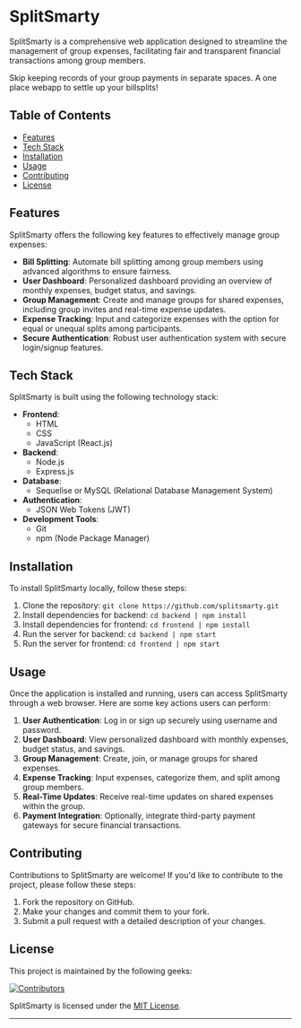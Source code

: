 # SplitSmarty

SplitSmarty is a comprehensive web application designed to streamline the management of group expenses, facilitating fair and transparent financial transactions among group members.

Skip keeping records of your group payments in separate spaces. A one place webapp to settle up your billsplits!

## Table of Contents

- [Features](#features)
- [Tech Stack](#tech-stack)
- [Installation](#installation)
- [Usage](#usage)
- [Contributing](#contributing)
- [License](#license)

## Features

SplitSmarty offers the following key features to effectively manage group expenses:

- **Bill Splitting**: Automate bill splitting among group members using advanced algorithms to ensure fairness.
- **User Dashboard**: Personalized dashboard providing an overview of monthly expenses, budget status, and savings.
- **Group Management**: Create and manage groups for shared expenses, including group invites and real-time expense updates.
- **Expense Tracking**: Input and categorize expenses with the option for equal or unequal splits among participants.
- **Secure Authentication**: Robust user authentication system with secure login/signup features.

## Tech Stack

SplitSmarty is built using the following technology stack:

- **Frontend**:
  - HTML
  - CSS
  - JavaScript (React.js)
- **Backend**:
  - Node.js
  - Express.js
- **Database**:
  - Sequelise or MySQL (Relational Database Management System)
- **Authentication**:
  - JSON Web Tokens (JWT)
- **Development Tools**:
  - Git
  - npm (Node Package Manager)

## Installation

To install SplitSmarty locally, follow these steps:

1. Clone the repository: `git clone https://github.com/splitsmarty.git`
2. Install dependencies for backend: `cd backend | npm install`
3. Install dependencies for frontend: `cd frontend | npm install`
4. Run the server for backend: `cd backend | npm start`
5. Run the server for frontend: `cd frontend | npm start`


## Usage

Once the application is installed and running, users can access SplitSmarty through a web browser. Here are some key actions users can perform:

1. **User Authentication**: Log in or sign up securely using username and password.
2. **User Dashboard**: View personalized dashboard with monthly expenses, budget status, and savings.
3. **Group Management**: Create, join, or manage groups for shared expenses.
4. **Expense Tracking**: Input expenses, categorize them, and split among group members.
5. **Real-Time Updates**: Receive real-time updates on shared expenses within the group.
6. **Payment Integration**: Optionally, integrate third-party payment gateways for secure financial transactions.

## Contributing

Contributions to SplitSmarty are welcome! If you'd like to contribute to the project, please follow these steps:

1. Fork the repository on GitHub.
2. Make your changes and commit them to your fork.
3. Submit a pull request with a detailed description of your changes.

## License

This project is maintained by the following geeks:

[![Contributors](https://contributors-img.web.app/image?repo=komalgt13/SplitSmarty)](https://github.com/komalgt13/SplitSmarty/graphs/contributors)

SplitSmarty is licensed under the [MIT License](LICENSE).

---
